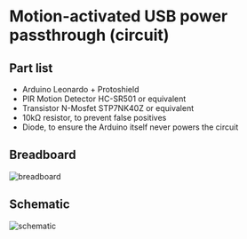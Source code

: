 # Motion-activated USB power passthrough (circuit)

## Part list

- Arduino Leonardo + Protoshield
- PIR Motion Detector HC-SR501 or equivalent
- Transistor N-Mosfet STP7NK40Z or equivalent
- 10kΩ resistor, to prevent false positives
- Diode, to ensure the Arduino itself never powers the circuit

## Breadboard

![breadboard](https://user-images.githubusercontent.com/102931/103191760-105e2400-48ce-11eb-9700-cd590063028a.png)

## Schematic

![schematic](https://user-images.githubusercontent.com/102931/103191774-1b18b900-48ce-11eb-8775-0df329f05b81.png)